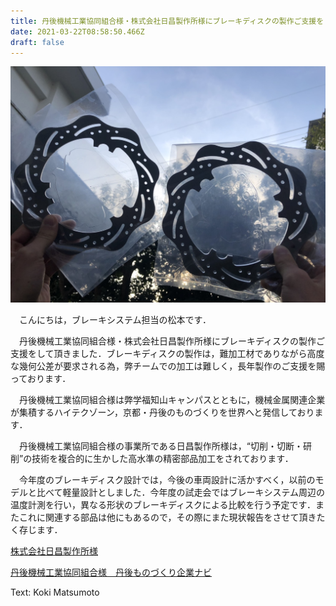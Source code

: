 ```yaml
---
title: 丹後機械工業協同組合様・株式会社日昌製作所様にブレーキディスクの製作ご支援をして頂きました
date: 2021-03-22T08:58:50.466Z
draft: false
---
```

![](s__29687813.jpg)

　こんにちは，ブレーキシステム担当の松本です．

　丹後機械工業協同組合様・株式会社日昌製作所様にブレーキディスクの製作ご支援をして頂きました．ブレーキディスクの製作は，難加工材でありながら高度な幾何公差が要求される為，弊チームでの加工は難しく，長年製作のご支援を賜っております．

　丹後機械工業協同組合様は弊学福知山キャンパスとともに，機械金属関連企業が集積するハイテクゾーン，京都・丹後のものづくりを世界へと発信しております．

　丹後機械工業協同組合様の事業所である日昌製作所様は，“切削・切断・研削”の技術を複合的に生かした高水準の精密部品加工をされております．

　今年度のブレーキディスク設計では，今後の車両設計に活かすべく，以前のモデルと比べて軽量設計としました．今年度の試走会ではブレーキシステム周辺の温度計測を行い，異なる形状のブレーキディスクによる比較を行う予定です．またこれに関連する部品は他にもあるので，その際にまた現状報告をさせて頂きたく存じます．

[株式会社日昌製作所様](http://nissho-mfg.co.jp/)

[丹後機械工業協同組合様　丹後ものづくり企業ナビ](http://tantec.jp/)

Text: Koki Matsumoto
